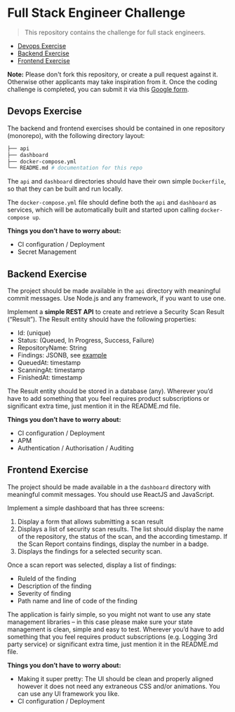 # Full Stack Engineer Challenge

> This repository contains the challenge for full stack engineers.

- [Devops Exercise](#devops-exercise)
- [Backend Exercise](#backend-exercise)
- [Frontend Exercise](#frontend-exercise)

**Note:** Please don't fork this repository, or create a pull request against it. Otherwise other applicants may take inspiration from it. Once the coding challenge is completed, you can submit it via this [Google form](https://forms.gle/f2hekWPJqee6htH28).

## Devops Exercise

The backend and frontend exercises should be contained in one repository (monorepo), with the following directory layout:

```bash
├── api
├── dashboard
├── docker-compose.yml
└── README.md # documentation for this repo
```

The `api` and `dashboard` directories should have their own simple `Dockerfile`, so that they can be built and run locally.

The `docker-compose.yml` file should define both the `api` and `dashboard` as services, which will be automatically built and started upon calling `docker-compose up`.

__Things you don’t have to worry about:__

- CI configuration / Deployment
- Secret Management

## Backend Exercise

The project should be made available in the `api` directory with meaningful commit messages. Use Node.js and any framework, if you want to use one.

Implement a **simple REST API** to create and retrieve a Security Scan Result (“Result”). The Result entity should have the following properties:

- Id: (unique)
- Status: (Queued, In Progress, Success, Failure)
- RepositoryName: String
- Findings: JSONB, see [example](example-findings.json)
- QueuedAt: timestamp
- ScanningAt: timestamp
- FinishedAt: timestamp

The Result entity should be stored in a database (any). Wherever you’d have to add something that you feel requires product subscriptions or significant extra time, just mention it in the README.md file.

__Things you don’t have to worry about:__

- CI configuration / Deployment
- APM
- Authentication / Authorisation / Auditing

## Frontend Exercise

The project should be made available in a the `dashboard` directory with meaningful commit messages. You should use ReactJS and JavaScript.

Implement a simple dashboard that has three screens:

1. Display a form that allows submitting a scan result
2. Displays a list of security scan results.
The list should display the name of the repository, the status of the scan, and the according timestamp.
If the Scan Report contains findings, display the number in a badge.
3. Displays the findings for a selected security scan. 

Once a scan report was selected, display a list of findings:

- RuleId of the finding
- Description of the finding
- Severity of finding
- Path name and line of code of the finding

The application is fairly simple, so you might not want to use any state management libraries – in this case please make sure your state management is clean, simple and easy to test. Wherever you’d have to add something that you feel requires product subscriptions (e.g. Logging 3rd party service) or significant extra time, just mention it in the README.md file.

__Things you don’t have to worry about:__

- Making it super pretty: The UI should be clean and properly aligned however it does not
need any extraneous CSS and/or animations. You can use any UI framework you like.
- CI configuration / Deployment
